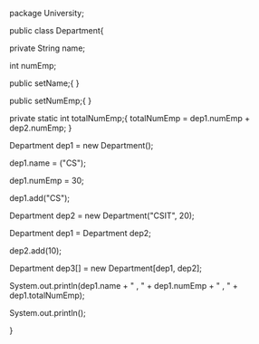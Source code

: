 package University; 

public class Department{

  private String name;

  int numEmp;
 
  public setName;{
  }

  public setNumEmp;{
  }

  private static int totalNumEmp;{
    totalNumEmp = dep1.numEmp + dep2.numEmp;
  }

  Department dep1 = new Department();

  dep1.name = ("CS");

  dep1.numEmp = 30;

  dep1.add("CS");

  Department dep2 = new Department("CSIT", 20);

  Department dep1 = Department dep2;

  dep2.add(10);

  Department dep3[] = new Department[dep1, dep2];

  System.out.println(dep1.name + " , " + dep1.numEmp + " , " + dep1.totalNumEmp);

  System.out.println();

} 
